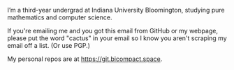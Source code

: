 I’m a third-year undergrad at Indiana University Bloomington, studying pure mathematics and computer science.

If you're emailing me and you got this email from GitHub or my webpage, please put the word "cactus" in your email so I know you aren't scraping my email off a list. (Or use PGP.)

My personal repos are at https://git.bicompact.space.
